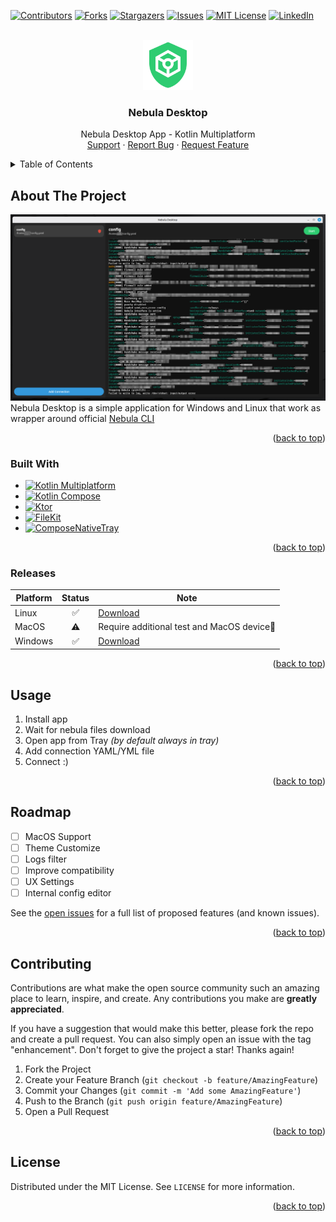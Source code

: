 <!-- Suppress IDEA Warnings -->
<!--suppress ALL -->

<a name="readme-top"></a>

[![Contributors][contributors-shield]][contributors-url]
[![Forks][forks-shield]][forks-url]
[![Stargazers][stars-shield]][stars-url]
[![Issues][issues-shield]][issues-url]
[![MIT License][license-shield]][license-url]
[![LinkedIn][linkedin-shield]][linkedin-url]

<br />
<div align="center">
  <a href="https://github.com/syorito-hatsuki/nebula-desktop">
    <img src="./composeApp/src/jvmMain/resources/icon.png" alt="Logo" width="80" height="80">
  </a>

<h3 align="center">Nebula Desktop</h3>

  <p align="center">
    Nebula Desktop App - Kotlin Multiplatform
    <br />
    <a href="https://discord.gg/pbwnMwnUD6">Support</a>
    ·
    <a href="https://github.com/syorito-hatsuki/nebula-desktop/issues">Report Bug</a>
    ·
    <a href="https://github.com/syorito-hatsuki/nebula-desktop/issues">Request Feature</a>
  </p>
</div>

<details>
  <summary>Table of Contents</summary>
  <ol>
    <li>
      <a href="#about-the-project">About The Project</a>
      <ul>
        <li><a href="#built-with">Built With</a></li>
        <li><a href="#releases">Releases</a></li>
      </ul>
    </li>
    <li><a href="#usage">Usage</a></li>
    <li><a href="#roadmap">Roadmap</a></li>
    <li><a href="#contributing">Contributing</a></li>
    <li><a href="#license">License</a></li>
  </ol>
</details>

## About The Project

![In-Game ScreenShot][screenshot]
Nebula Desktop is a simple application for Windows and Linux that work as wrapper around official [Nebula CLI](https://github.com/slackhq/nebula)

<p align="right">(<a href="#readme-top">back to top</a>)</p>

### Built With

* [![Kotlin Multiplatform][kotlin-multiplatform-shield]][kotlin-multiplatform-url]
* [![Kotlin Compose][kotlin-compose-shield]][kotlin-compose-url]
* [![Ktor][ktor-shield]][ktor-url]
* [![FileKit][filekit-shield]][filekit-url]
* [![ComposeNativeTray][composenativetray-shield]][composenativetray-url]

<p align="right">(<a href="#readme-top">back to top</a>)</p>

### Releases
| Platform | Status | Note                                                                   |
|----------|:------:|------------------------------------------------------------------------|
| Linux    |   ✅    | [Download](https://github.com/syorito-hatsuki/nebula-desktop/releases) |
| MacOS    |   ⚠️   | Require additional test and MacOS device🫡                             |
| Windows  |   ✅    | [Download](https://github.com/syorito-hatsuki/nebula-desktop/releases) |

<p align="right">(<a href="#readme-top">back to top</a>)</p>

## Usage
1. Install app
2. Wait for nebula files download
3. Open app from Tray _(by default always in tray)_
4. Add connection YAML/YML file
5. Connect :)

<p align="right">(<a href="#readme-top">back to top</a>)</p>

## Roadmap

- [ ] MacOS Support
- [ ] Theme Customize
- [ ] Logs filter
- [ ] Improve compatibility
- [ ] UX Settings
- [ ] Internal config editor

See the [open issues](https://github.com/syorito-hatsuki/nebula-desktop/issues) for a full list of proposed
features (and known issues).

<p align="right">(<a href="#readme-top">back to top</a>)</p>

## Contributing

Contributions are what make the open source community such an amazing place to learn, inspire, and create. Any
contributions you make are **greatly appreciated**.

If you have a suggestion that would make this better, please fork the repo and create a pull request. You can also
simply open an issue with the tag "enhancement".
Don't forget to give the project a star! Thanks again!

1. Fork the Project
2. Create your Feature Branch (`git checkout -b feature/AmazingFeature`)
3. Commit your Changes (`git commit -m 'Add some AmazingFeature'`)
4. Push to the Branch (`git push origin feature/AmazingFeature`)
5. Open a Pull Request

<p align="right">(<a href="#readme-top">back to top</a>)</p>

## License

Distributed under the MIT License. See `LICENSE` for more information.

<p align="right">(<a href="#readme-top">back to top</a>)</p>

[contributors-shield]: https://img.shields.io/github/contributors/syorito-hatsuki/nebula-desktop.svg?style=for-the-badge

[contributors-url]: https://github.com/syorito-hatsuki/nebula-desktop/graphs/contributors

[forks-shield]: https://img.shields.io/github/forks/syorito-hatsuki/nebula-desktop.svg?style=for-the-badge

[forks-url]: https://github.com/syorito-hatsuki/nebula-desktop/network/members

[stars-shield]: https://img.shields.io/github/stars/syorito-hatsuki/nebula-desktop.svg?style=for-the-badge

[stars-url]: https://github.com/syorito-hatsuki/nebula-desktop/stargazers

[issues-shield]: https://img.shields.io/github/issues/syorito-hatsuki/nebula-desktop.svg?style=for-the-badge

[issues-url]: https://github.com/syorito-hatsuki/nebula-desktop/issues

[license-shield]: https://img.shields.io/github/license/syorito-hatsuki/nebula-desktop.svg?style=for-the-badge

[license-url]: https://github.com/syorito-hatsuki/nebula-desktop/blob/master/LICENSE.txt

[linkedin-shield]: https://img.shields.io/badge/-LinkedIn-black.svg?style=for-the-badge&logo=linkedin&colorB=555

[linkedin-url]: https://linkedin.com/in/kit-lehto

[screenshot]: ./assets/screenshot.png

[kotlin-multiplatform-shield]: https://img.shields.io/badge/-Kotlin%20Multiplatform-black.svg?style=for-the-badge&logo=kotlin&colorB=7F52FF&logoColor=white

[kotlin-multiplatform-url]: https://www.jetbrains.com/kotlin-multiplatform/

[kotlin-compose-shield]: https://img.shields.io/badge/-Ktor-black.svg?style=for-the-badge&logo=jetpackcompose&colorB=4285F4&logoColor=white

[kotlin-compose-url]: https://www.jetbrains.com/compose-multiplatform/

[ktor-shield]: https://img.shields.io/badge/-Ktor-black.svg?style=for-the-badge&logo=ktor&colorB=087CFA&logoColor=white

[ktor-url]: https://ktor.io

[filekit-shield]: https://img.shields.io/badge/-FileKit-black.svg?style=for-the-badge&colorB=48c191

[filekit-url]: https://filekit.mintlify.app/introduction

[composenativetray-shield]: https://img.shields.io/badge/-Compose%20Native%20Tray-black.svg?style=for-the-badge&colorB=051829

[composenativetray-url]: https://github.com/kdroidFilter/ComposeNativeTray